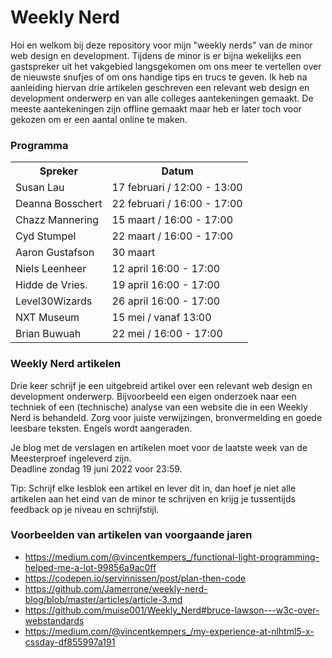 # Weekly Nerd

Hoi en welkom bij deze repository voor mijn "weekly nerds" van de minor web design en development. Tijdens de minor is er bijna wekelijks een gastspreker uit het vakgebied langsgekomen om ons meer te vertellen over de nieuwste snufjes of om ons handige tips en trucs te geven. Ik heb na aanleiding hiervan drie artikelen geschreven  een relevant web design en development onderwerp en van alle colleges aantekeningen gemaakt. De meeste aantekeningen zijn offline gemaakt maar heb er later toch voor gekozen om er een aantal online te maken.

### Programma

<table>
    <tr>
        <th>Spreker</th>
        <th>Datum</th>
    </tr>
    <tr>
        <td>Susan Lau</td>
        <td>17 februari / 12:00 - 13:00</td>
    </tr>
    <tr>
        <td>Deanna Bosschert</td>
        <td>22 februari / 16:00 - 17:00</td>
    </tr>
    <tr>
        <td>Chazz Mannering</td>
        <td>15 maart / 16:00 - 17:00</td>
    </tr>
    <tr>
        <td>Cyd Stumpel</td>
        <td>22 maart / 16:00 - 17:00</td>
    </tr>
    <tr>
        <td>Aaron Gustafson</td>
        <td>30 maart</td>
    </tr>
    <tr>
        <td>Niels Leenheer</td>
        <td>12 april 16:00 - 17:00</td>
    </tr>
    <tr>
        <td>Hidde de Vries.</td>
        <td>19 april 16:00 - 17:00</td>
    </tr>
    <tr>
        <td>Level30Wizards</td>
        <td>26 april 16:00 - 17:00</td>
    </tr>
    <tr>
        <td>NXT Museum</td>
        <td>15 mei / vanaf 13:00</td>
    </tr>
    <tr>
        <td>Brian Buwuah</td>
        <td>22 mei / 16:00 - 17:00</td>
    </tr>
</table>




<!-- ### Weekly Nerd #1

| Vrijdag 5 Maart  |  Bedrijven |
|---|---|
| 14:00  | Kickoff |
| 14:05  | [Dept](https://www.deptagency.com/nl-nl/) met [Raymond Korrel](https://www.linkedin.com/in/raymond-korrel/) Frontend Developer & [Ilayda Küçükosmanoğlu](https://www.linkedin.com/in/ilaydadept/) Interaction Designer |
| 15:00  | [Label A](https://labela.nl) met [Gavin Ligthart](https://www.linkedin.com/in/gavinligthart/) Frontend Developer|

#### Vraag #1

In de post [Wat is een goede frontend developer](https://css-tricks.com/what-makes-a-good-front-end-developer/) op CSS tricks staat een lijst interessante mensen die beschrijven wat een frontende developer is. Welke skills denk jij dat een goede frontender moet hebben en wat voor frontender ben jij eigenlijk? Lees ook de [The great divide](https://css-tricks.com/the-great-divide/) van Chris Coyer om deze vraag te beantwoorden. 


### Weekly Nerd #2

| donderdag 1 april  |  Bedrijven |
|---|---|
| 14:00 | Intro |
| 14:01 | [Build in Amsterdam](https://www.buildinamsterdam.com/cases) met [Fenna de Wilde](https://www.linkedin.com/in/fenna-de-wilde/) Frontend Developer|
| 15:00 | [Triple](https://www.wearetriple.com) met [Chanel Mepschen](https://www.linkedin.com/in/chanel-mepschen-1223a9b2/) & [Shyanta Vleugel](https://www.linkedin.com/in/shyantav/) Frontend Developers |

#### Vraag #2

Je hebt geleerd hoe je toegankelijke websites kan maken. Een belangrijk uitgangspunt voor een digital designer is er voor zorgen dat een website door iedereen te gebruiken is. Toch zijn veel ontwikkelbedrijven zelf niet 'inclusive'. Ook de tech-industrie bestaat voor een groot deel uit dezelfde type personen en testen vervolgens hun websites bij weer dezelfde types, met stereotypering, vooroordelen en _biased_ uitkomsten tot gevolg. Herken je dit als probleem? Moet dit veranderen? In wat voor team zie jij jezelf graag werken? 
Lees het artikel [On racism and sexism in branding, user interface, and tech](https://uxdesign.cc/on-racism-and-sexism-in-branding-user-interface-and-tech-337f5ceb7ed5) en het project [Working towards a more inclusive design scene in The Netherlands](https://inclusief.design) en gebruik dit voor het beantwoorden van de vraag.

<img width="1145" alt="Adapting to Reality" src="https://user-images.githubusercontent.com/1391509/113145133-58267b80-922e-11eb-82e4-f7c8867b90ce.png">


### Weekly Nerd #3

| vrijdag 30 april  |  Bedrijven |
|---|---|
| 15:00 | Intro |
| 15:01 | [Mirabeau](https://www.mirabeau.nl) met [Dave Bitter](https://www.davebitter.com/) Frontend Developer & [Alexander Munz]() Visual Designer|


#### Vraag #3

Je bent nu 3 maanden 24/7 code aan het klopppppen. Hopelijk heb je super veel geleerd, ben je regelmatig uitgedaagd, weet je (nog beter) waar je grenzen liggen en hoe je je verder kan en wil onwikkelen als "frontender". Of juist niet ... 

In de verschillende vakken die je hebt gevolgd zijn technieken en werkwijzen aan bod gekomen die een "echte" frontender ook doet: prototypen, experimenteren, ingewikkelde code, simpele code, onderzoeken, testen, lezen, documenteren, en heel veel HTML, CSS en JS, op de client en op de server. Welke onderwerpen hebben de meeste indruk op je gemaakt? Een gastspreker of een test? Een inzicht tijdens een Discord-sessie met een van de student-assistenten? Schrijf per vak wat je hebt geleerd en wat je meeneemt als frontender. -->


### Weekly Nerd artikelen

Drie keer schrijf je een uitgebreid artikel over een relevant web design en development onderwerp. 
Bijvoorbeeld een eigen onderzoek naar een techniek of een (technische) analyse van een website die in een Weekly Nerd is behandeld. 
Zorg voor juiste verwijzingen, bronvermelding en goede leesbare teksten. 
Engels wordt aangeraden.

Je blog met de verslagen en artikelen moet voor de laatste week van de Meesterproef ingeleverd zijn.  
Deadline zondag 19 juni 2022 voor 23:59.

Tip: Schrijf elke lesblok een artikel en lever dit in, dan hoef je niet alle artikelen aan het eind van de minor te schrijven en krijg je tussentijds feedback op je niveau en schrijfstijl. 


### Voorbeelden van artikelen van voorgaande jaren

* https://medium.com/@vincentkempers_/functional-light-programming-helped-me-a-lot-99856a9ac0ff
* https://codepen.io/servinnissen/post/plan-then-code
* https://github.com/Jamerrone/weekly-nerd-blog/blob/master/articles/article-3.md
* https://github.com/muise001/Weekly_Nerd#bruce-lawson---w3c-over-webstandards
* https://medium.com/@vincentkempers_/my-experience-at-nlhtml5-x-cssday-df855997a191


